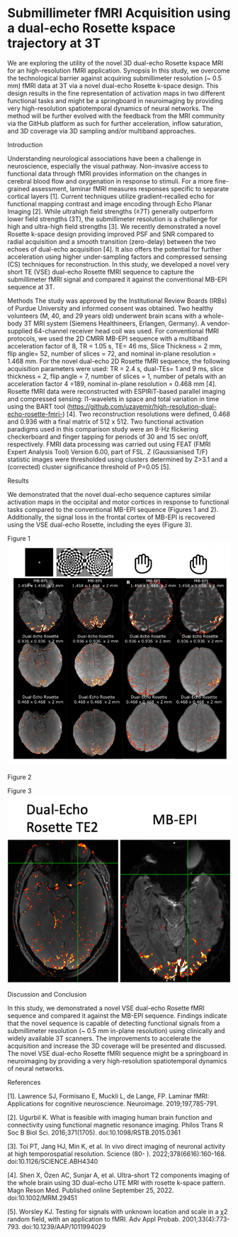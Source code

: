 # Submillimeter fMRI Acquisition using a dual-echo Rosette kspace trajectory at 3T
We are exploring the utility of the novel 3D dual-echo Rosette kspace MRI for an high-resolution fMRI application. 
Synopsis
In this study, we overcome the technological barrier against acquiring submillimeter resolution (~ 0.5 mm) fMRI data at 3T via a novel dual-echo Rosette k-space design. This design results in the fine representation of activation maps in two different functional tasks and might be a springboard in neuroimaging by providing very high-resolution spatiotemporal dynamics of neural networks. The method will be further evolved with the feedback from the MRI community via the GitHub platform as such for further acceleration, inflow saturation, and 3D coverage via 3D sampling and/or multiband approaches. 

Introduction 

Understanding neurological associations have been a challenge in neuroscience, especially the visual pathway. Non-invasive access to functional data through fMRI provides information on the changes in cerebral blood flow and oxygenation in response to stimuli.  For a more fine-grained assessment, laminar fMRI measures responses specific to separate cortical layers [1]. Current techniques utilize gradient-recalled echo for functional mapping contrast and image encoding through Echo Planar Imaging [2]. While ultrahigh field strengths (≥7T) generally outperform lower field strengths (3T), the submillimeter resolution is a challenge for high and ultra-high field strengths [3]. We recently demonstrated a novel Rosette k-space design providing improved PSF and SNR compared to radial acquisition and a smooth transition (zero-delay) between the two echoes of dual-echo acquisition [4]. It also offers the potential for further acceleration using higher under-sampling factors and compressed sensing (CS) techniques for reconstruction. In this study, we developed a novel very short TE (VSE) dual-echo Rosette fMRI sequence to capture the submillimeter fMRI signal and compared it against the conventional MB-EPI sequence at 3T. 

Methods
The study was approved by the Institutional Review Boards (IRBs) of Purdue University and informed consent was obtained. Two healthy volunteers (M, 40, and 29 years old) underwent brain scans with a whole-body 3T MRI system (Siemens Healthineers, Erlangen, Germany). A vendor-supplied 64-channel receiver head coil was used. For conventional fMRI protocols, we used the 2D CMRR MB-EPI sequence with a multiband acceleration factor of 8, TR = 1.05 s, TE= 46 ms, Slice Thickness = 2 mm, flip angle= 52, number of slices = 72, and nominal in-plane resolution = 1.468 mm. For the novel dual-echo 2D Rosette fMRI sequence, the following acquisition parameters were used: TR = 2.4 s, dual-TEs= 1 and 9 ms, slice thickness = 2, flip angle = 7, number of slices = 1, number of petals with an acceleration factor 4 =189, nominal in-plane resolution = 0.468 mm [4]. Rosette fMRI data were reconstructed with ESPIRiT-based parallel imaging and compressed sensing: l1-wavelets in space and total variation in time using the BART tool (https://github.com/uzayemir/high-resolution-dual-echo-rosette-fmri-) [4]. Two reconstruction resolutions were defined, 0.468 and 0.936 with a final matrix of 512 x 512. Two functional activation paradigms used in this comparison study were an 8-Hz flickering checkerboard and finger tapping for periods of 30 and 15 sec on/off, respectively. FMRI data processing was carried out using FEAT (FMRI Expert Analysis Tool) Version 6.00, part of FSL. Z (Gaussianised T/F) statistic images were thresholded using clusters determined by Z>3.1 and a (corrected) cluster significance threshold of P=0.05 [5].


Results 

We demonstrated that the novel dual-echo sequence captures similar activation maps in the occipital and motor cortices in response to functional tasks compared to the conventional MB-EPI sequence (Figures 1 and 2). Additionally, the signal loss in the frontal cortex of MB-EPI is recovered using the VSE dual-echo Rosette, including the eyes (Figure 3).

Figure 1
![alt text](https://github.com/uzayemir/high-resolution-dual-echo-rosette-fmri-/blob/main/rosette_ismrm.png?raw=true)


Figure 2

Figure 3
![alt text](https://github.com/uzayemir/high-resolution-dual-echo-rosette-fmri-/blob/main/ismrm_figure3.png?raw=true)

Discussion and Conclusion 

In this study, we demonstrated a novel VSE dual-echo Rosette fMRI sequence and compared it against the MB-EPI sequence. Findings indicate that the novel sequence is capable of detecting functional signals from a submillimeter resolution (~ 0.5 mm in-plane resolution) using clinically and widely available 3T scanners. The improvements to accelerate the acquisition and increase the 3D coverage will be presented and discussed. The novel VSE dual-echo Rosette fMRI sequence might be a springboard in neuroimaging by providing a very high-resolution spatiotemporal dynamics of neural networks.


References

[1]. Lawrence SJ, Formisano E, Muckli L, de Lange, FP.  Laminar fMRI: Applications for cognitive neuroscience. Neuroimage. 2019;197,785-791.

[2]. Ugurbil K. What is feasible with imaging human brain function and connectivity using functional magnetic resonance imaging. Philos Trans R Soc B Biol Sci. 2016;371(1705). doi:10.1098/RSTB.2015.0361

[3]. Toi PT, Jang HJ, Min K, et al. In vivo direct imaging of neuronal activity at high temporospatial resolution. Science (80- ). 2022;378(6616):160-168. doi:10.1126/SCIENCE.ABH4340

[4]. Shen X, Özen AC, Sunjar A, et al. Ultra-short T2 components imaging of the whole brain using 3D dual-echo UTE MRI with rosette k-space pattern. Magn Reson Med. Published online September 25, 2022. doi:10.1002/MRM.29451

[5]. Worsley KJ. Testing for signals with unknown location and scale in a χ2 random field, with an application to fMRI. Adv Appl Probab. 2001;33(4):773-793. doi:10.1239/AAP/1011994029





